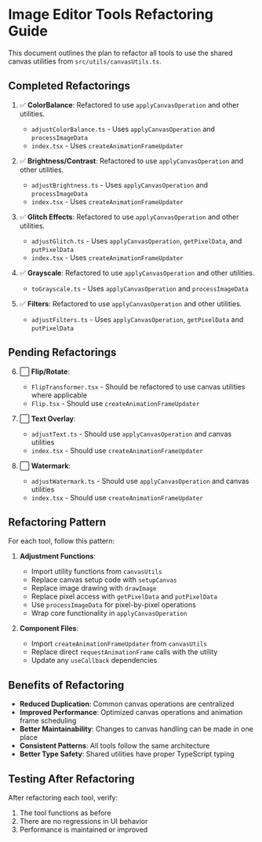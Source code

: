 # Image Editor Tools Refactoring Guide

This document outlines the plan to refactor all tools to use the shared canvas utilities from `src/utils/canvasUtils.ts`.

## Completed Refactorings

1. ✅ **ColorBalance**: Refactored to use `applyCanvasOperation` and other utilities.
   - `adjustColorBalance.ts` - Uses `applyCanvasOperation` and `processImageData`
   - `index.tsx` - Uses `createAnimationFrameUpdater`

2. ✅ **Brightness/Contrast**: Refactored to use `applyCanvasOperation` and other utilities.
   - `adjustBrightness.ts` - Uses `applyCanvasOperation` and `processImageData`
   - `index.tsx` - Uses `createAnimationFrameUpdater`

3. ✅ **Glitch Effects**: Refactored to use `applyCanvasOperation` and other utilities.
   - `adjustGlitch.ts` - Uses `applyCanvasOperation`, `getPixelData`, and `putPixelData`
   - `index.tsx` - Uses `createAnimationFrameUpdater`

4. ✅ **Grayscale**: Refactored to use `applyCanvasOperation` and other utilities.
   - `toGrayscale.ts` - Uses `applyCanvasOperation` and `processImageData`

5. ✅ **Filters**: Refactored to use `applyCanvasOperation` and other utilities.
   - `adjustFilters.ts` - Uses `applyCanvasOperation`, `getPixelData` and `putPixelData`

## Pending Refactorings

6. ⬜ **Flip/Rotate**: 
   - `FlipTransformer.tsx` - Should be refactored to use canvas utilities where applicable
   - `Flip.tsx` - Should use `createAnimationFrameUpdater`

7. ⬜ **Text Overlay**:
   - `adjustText.ts` - Should use `applyCanvasOperation` and canvas utilities
   - `index.tsx` - Should use `createAnimationFrameUpdater`

8. ⬜ **Watermark**:
   - `adjustWatermark.ts` - Should use `applyCanvasOperation` and canvas utilities
   - `index.tsx` - Should use `createAnimationFrameUpdater`

## Refactoring Pattern

For each tool, follow this pattern:

1. **Adjustment Functions**:
   - Import utility functions from `canvasUtils`
   - Replace canvas setup code with `setupCanvas`
   - Replace image drawing with `drawImage`
   - Replace pixel access with `getPixelData` and `putPixelData`
   - Use `processImageData` for pixel-by-pixel operations
   - Wrap core functionality in `applyCanvasOperation`

2. **Component Files**:
   - Import `createAnimationFrameUpdater` from `canvasUtils`
   - Replace direct `requestAnimationFrame` calls with the utility
   - Update any `useCallback` dependencies

## Benefits of Refactoring

- **Reduced Duplication**: Common canvas operations are centralized
- **Improved Performance**: Optimized canvas operations and animation frame scheduling
- **Better Maintainability**: Changes to canvas handling can be made in one place
- **Consistent Patterns**: All tools follow the same architecture
- **Better Type Safety**: Shared utilities have proper TypeScript typing

## Testing After Refactoring

After refactoring each tool, verify:
1. The tool functions as before
2. There are no regressions in UI behavior
3. Performance is maintained or improved 